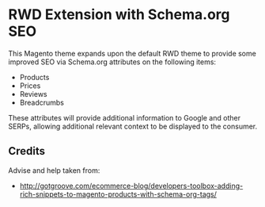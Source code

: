 # RWD Extension with Schema.org SEO

This Magento theme expands upon the default RWD theme to provide some improved SEO via Schema.org attributes on the following items:

* Products
* Prices
* Reviews
* Breadcrumbs

These attributes will provide additional information to Google and other SERPs, allowing additional relevant context to be displayed to the consumer.

## Credits

Advise and help taken from:
* http://gotgroove.com/ecommerce-blog/developers-toolbox-adding-rich-snippets-to-magento-products-with-schema-org-tags/

